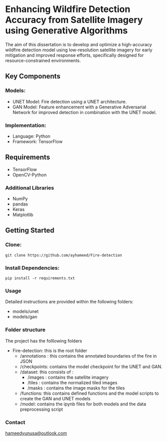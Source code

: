 # Enhancing Wildfire Detection Accuracy from Satellite Imagery using Generative Algorithms

The aim of this dissertation is to develop and optimize a high-accuracy wildfire detection model using low-resolution satellite imagery for early mitigation and improved response efforts, specifically designed for resource-constrained environments.

## Key Components

### Models:

- UNET Model: Fire detection using a UNET architecture.
- GAN Model: Feature enhancement with a Generative Adversarial Network for improved detection in combination with the UNET model.

### Implementation:

- Language: Python
- Framework: TensorFlow

## Requirements

- TensorFlow
- OpenCV-Python

### Additional Libraries

- NumPy
- pandas
- Keras
- Matplotlib


## Getting Started

### Clone:
```
git clone https://github.com/ayhameed/Fire-detection
```
### Install Dependencies:
```
pip install -r requirements.txt
```
### Usage
Detailed instructions are provided within the following folders:

- models/unet
- models/gan

### Folder structure
The project has the folllowing folders
- Fire-detection: this is the root folder 
    - /annotations : this contains the annotated boundaries of the fire in JSON
    - /checkpoints: contains the model checkpoint for the UNET and GAN.
    - /dataset: this consists of :
        - /images : contains the satellite imagery
        - /tiles : contains the normalized tiled images
        - /masks : contains the image masks for the tiles
    - /functions: this contains defined functions and the model scripts to create the GAN and UNET models
    - /model: contains the ipynb files for both models and the data preprocessing script

### Contact
hameedyunusa@outlook.com
